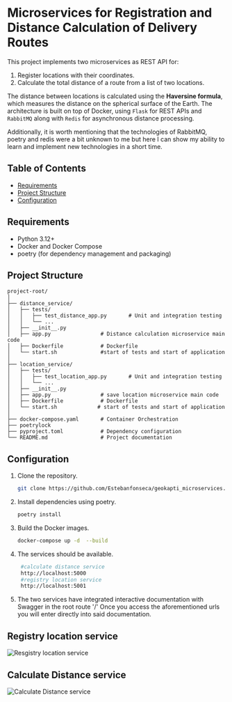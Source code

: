 # Microservices for Registration and Distance Calculation of Delivery Routes

This project implements two microservices as REST API for:

1. Register locations with their coordinates.
2. Calculate the total distance of a route from a list of two locations.

The distance between locations is calculated using the **Haversine formula**, which measures the distance on the spherical surface of the Earth. The architecture is built on top of Docker, using `Flask` ​​for REST APIs and `RabbitMQ` along with `Redis` for asynchronous distance processing.

Additionally, it is worth mentioning that the technologies of RabbitMQ, poetry and redis were a bit unknown to me but here I can show my ability to learn and implement new technologies in a short time.

## Table of Contents

- [Requirements](#requirements)
- [Project Structure](#project-structure)
- [Configuration](#configuration)


## Requirements

- Python 3.12+
- Docker and Docker Compose
- poetry (for dependency management and packaging)

## Project Structure

```plaintext
project-root/
│
├── distance_service/
│   ├── tests/
│   │   ├── test_distance_app.py       # Unit and integration testing
│   │   └── ...
│   ├── __init__.py                
│   ├── app.py                # Distance calculation microservice main code
│   ├── Dockerfile            # Dockerfile
│   └── start.sh              #start of tests and start of application
│
├── location_service/
│   ├── tests/
│   │   ├── test_location_app.py       # Unit and integration testing
│   │   └── ...
│   ├── __init__.py             
│   ├── app.py                # save location microservice main code
│   ├── Dockerfile            # Dockerfile
│   └── start.sh             # start of tests and start of application
│
├── docker-compose.yaml       # Container Orchestration
├── poetrylock
├── pyproject.toml            # Dependency configuration
└── README.md                 # Project documentation   

```


## Configuration

1. Clone the repository.
   ```bash
   git clone https://github.com/Estebanfonseca/geokapti_microservices.git
   ```
2. Install dependencies using poetry.
   ```bash
   poetry install
   ```
3. Build the Docker images.
   ```bash
   docker-compose up -d  --build
   ```
4. The services should be available.
   ```bash
    #calculate distance service
    http://localhost:5000
    #registry location service
    http://localhost:5001
    ```
5. The two services have integrated interactive documentation with Swagger in the root route '/'
Once you access the aforementioned urls you will enter directly into said documentation.

## Registry location service
![Resgistry location service](images/Captura%20de%20pantalla%202024-11-08%20130927.png "Resgistry location")

## Calculate Distance service
![Calculate Distance service](images/Captura%20de%20pantalla%202024-11-08%20130941.png "Calculate Distance")
